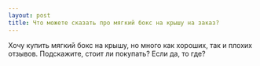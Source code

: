 ```yaml
---
layout: post 
title: Что можете сказать про мягкий бокс на крышу на заказ? 
--- 
```

Хочу купить мягкий бокс на крышу, но много как хороших, так и плохих отзывов. Подскажите, стоит ли покупать? Если да, то где?